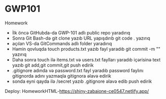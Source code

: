 # GWP101
Homework
+ İlk öncə GitHubda-da GWP-101 adlı public repo yaradırıq
+ Sonra Git Bash-də git clone yazıb URL yapışdırıb git code . yazırıq
+ açılan VS-da GitCommands adlı folder yaradırıq
+ Həmin qovluqda touch products.txt yazıb fayl yaradıb git commit -m "" yazırıq
+ Daha sonra touch ilə items.txt və users.txt faylları yaradıb içərisinə text yazıb git add,git commit,git push edirik
+ .gitignore adında və password.txt fayl yaradıb password faylını gitignorda adını yazmaqla gitignora əlavə edirik
+ sonda eyni qayda ilə /secret yazıb .gitignore əlavə edib push edirik 


Deploy:
HomeworkHTML-https://shiny-zabaione-ce0547.netlify.app/


